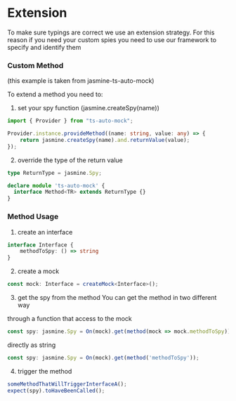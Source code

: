 # Extension
To make sure typings are correct we use an extension strategy.
For this reason if you need your custom spies you need to use our framework to specify and identify them

### Custom Method
(this example is taken from jasmine-ts-auto-mock)

To extend a method you need to: 
1) set your spy function (jasmine.createSpy(name))

```ts
import { Provider } from "ts-auto-mock";

Provider.instance.provideMethod((name: string, value: any) => {
    return jasmine.createSpy(name).and.returnValue(value);
});
```
2) override the type of the return value 
```ts
type ReturnType = jasmine.Spy;

declare module 'ts-auto-mock' {
  interface Method<TR> extends ReturnType {}
}
```
### Method Usage
1) create an interface
```ts
interface Interface {
    methodToSpy: () => string
}
```
2) create a mock
```ts
const mock: Interface = createMock<Interface>();
```

3) get the spy from the method
You can get the method in two different way

through a function that access to the mock
```ts
const spy: jasmine.Spy = On(mock).get(method(mock => mock.methodToSpy));
```
directly as string
```ts
const spy: jasmine.Spy = On(mock).get(method('methodToSpy'));
```
 
4) trigger the method
```ts
someMethodThatWillTriggerInterfaceA();
expect(spy).toHaveBeenCalled();
```
